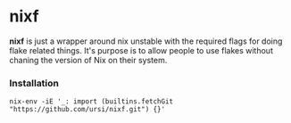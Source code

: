 # nixf

**nixf** is just a wrapper around nix unstable with the required flags for doing flake related things. It's purpose is to allow people to use flakes without chaning the version of Nix on their system.

### Installation

`nix-env -iE '_: import (builtins.fetchGit "https://github.com/ursi/nixf.git") {}'`

